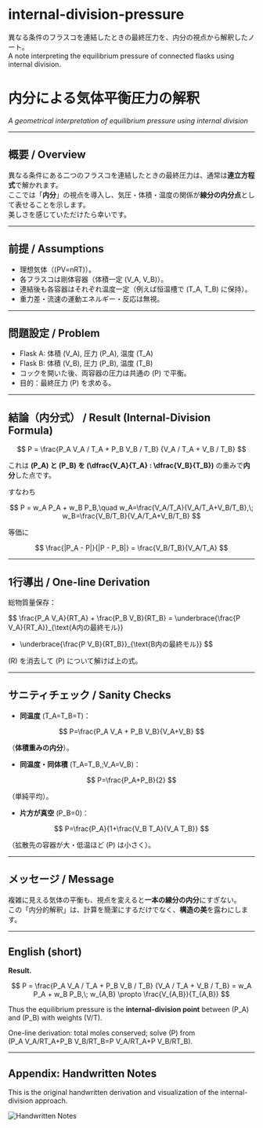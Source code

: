 # internal-division-pressure
異なる条件のフラスコを連結したときの最終圧力を、内分の視点から解釈したノート。  
A note interpreting the equilibrium pressure of connected flasks using internal division.

# 内分による気体平衡圧力の解釈  
*A geometrical interpretation of equilibrium pressure using internal division*

---

## 概要 / Overview
異なる条件にある二つのフラスコを連結したときの最終圧力は、通常は**連立方程式**で解かれます。  
ここでは「**内分**」の視点を導入し、気圧・体積・温度の関係が**線分の内分点**として表せることを示します。  
美しさを感じていただけたら幸いです。

---

## 前提 / Assumptions
- 理想気体（\(PV=nRT\)）。  
- 各フラスコは剛体容器（体積一定 \(V_A, V_B\)）。  
- 連結後も各容器はそれぞれ温度一定（例えば恒温槽で \(T_A, T_B\) に保持）。  
- 重力差・流速の運動エネルギー・反応は無視。

---

## 問題設定 / Problem
- Flask A: 体積 \(V_A\), 圧力 \(P_A\), 温度 \(T_A\)  
- Flask B: 体積 \(V_B\), 圧力 \(P_B\), 温度 \(T_B\)  
- コックを開いた後、両容器の圧力は共通の \(P\) で平衡。  
- 目的：最終圧力 \(P\) を求める。

---

## 結論（内分式） / Result (Internal-Division Formula)

$$
P =
\frac{P_A V_A / T_A + P_B V_B / T_B}
     {V_A / T_A + V_B / T_B}
$$

これは **\(P_A\) と \(P_B\) を \(\dfrac{V_A}{T_A} : \dfrac{V_B}{T_B}\)** の重みで**内分**した点です。  

すなわち

$$
P = w_A P_A + w_B P_B,\quad
w_A=\frac{V_A/T_A}{V_A/T_A+V_B/T_B},\;
w_B=\frac{V_B/T_B}{V_A/T_A+V_B/T_B}
$$

等価に

$$
\frac{|P_A - P|}{|P - P_B|}
= \frac{V_B/T_B}{V_A/T_A}
$$

---

## 1行導出 / One-line Derivation
総物質量保存：

$$
\frac{P_A V_A}{RT_A} + \frac{P_B V_B}{RT_B}
= \underbrace{\frac{P V_A}{RT_A}}_{\text{A内の最終モル}} 
+ \underbrace{\frac{P V_B}{RT_B}}_{\text{B内の最終モル}}
$$

\(R\) を消去して \(P\) について解けば上の式。

---

## サニティチェック / Sanity Checks
- **同温度** \(T_A=T_B=T\)：  

$$
P=\frac{P_A V_A + P_B V_B}{V_A+V_B}
$$

（**体積重みの内分**）。

- **同温度・同体積** \(T_A=T_B,\;V_A=V_B\)：  

$$
P=\frac{P_A+P_B}{2}
$$

（単純平均）。

- **片方が真空** \(P_B=0\)：  

$$
P=\frac{P_A}{1+\frac{V_B T_A}{V_A T_B}}
$$

（拡散先の容器が大・低温ほど \(P\) は小さく）。

---

## メッセージ / Message
複雑に見える気体の平衡も、視点を変えると**一本の線分の内分**にすぎない。  
この「内分的解釈」は、計算を簡潔にするだけでなく、**構造の美**を露わにします。

---

## English (short)
**Result.**  

$$
P =
\frac{P_A V_A / T_A + P_B V_B / T_B}
     {V_A / T_A + V_B / T_B}
= w_A P_A + w_B P_B,\;
w_{A,B} \propto \frac{V_{A,B}}{T_{A,B}}
$$

Thus the equilibrium pressure is the **internal-division point** between \(P_A\) and \(P_B\) with weights \(V/T\).  

One-line derivation: total moles conserved; solve \(P\) from  
\(P_A V_A/RT_A+P_B V_B/RT_B=P V_A/RT_A+P V_B/RT_B\).

---

## Appendix: Handwritten Notes
This is the original handwritten derivation and visualization of the internal-division approach.

![Handwritten Notes](1759486595810.jpg)

